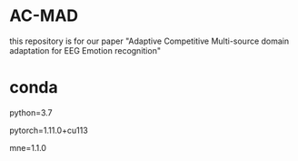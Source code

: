 # AC-MAD
this repository is for our paper "Adaptive Competitive Multi-source domain adaptation for EEG Emotion recognition"
# conda
python=3.7

pytorch=1.11.0+cu113

mne=1.1.0
